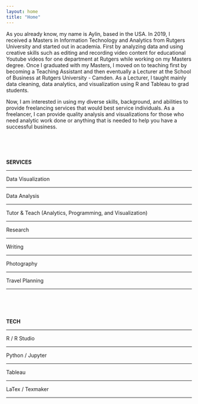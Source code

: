 ```yaml
---
layout: home
title: "Home"
---
```


As you already know, my name is Aylin, based in the USA. In 2019, I received a Masters in Information Technology and Analytics from Rutgers University and started out in academia. First by analyzing data and using creative skills such as editing and recording video content for educational Youtube videos for one department at Rutgers while working on my Masters degree. Once I graduated with my Masters, I moved on to teaching first by becoming a Teaching Assistant and then eventually a Lecturer at the School of Business at Rutgers University - Camden. As a Lecturer, I taught mainly data cleaning, data analytics, and visualization using R and Tableau to grad students.  

Now, I am interested in using my diverse skills, background, and abilities to provide freelancing services that would best service individuals. As a freelancer, I can provide quality analysis and visualizations for those who need analytic work done or anything that is needed to help you have a successful business. 

<br>
<br>
<br>


**SERVICES**                                                            

---
Data Visualization

--- 

Data Analysis

--- 

Tutor & Teach (Analytics, Programming, and Visualization)

--- 

Research

--- 

Writing

--- 

Photography

--- 

Travel Planning

--- 

<br>
<br>
<br>

**TECH**                                                            

---

R / R Studio

--- 
Python / Jupyter

--- 

Tableau

--- 

LaTex / Texmaker

--- 


